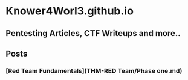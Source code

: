# Knower4Worl3.github.io

Pentesting Articles, CTF Writeups and more..
--------------------------------------------

Posts
-----
### [Red Team Fundamentals](THM-RED Team/Phase one.md)
    






